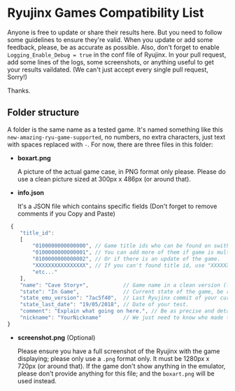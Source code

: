 # Ryujinx Games Compatibility List

Anyone is free to update or share their results here. But you need to follow some guidelines to ensure they're valid.
When you update or add some feedback, please, be as accurate as possible. Also, don't forget to enable `Logging_Enable_Debug = true` in the conf file of Ryujinx. In your pull request, add some lines of the logs, some screenshots, or anything useful to get your results vaildated. (We can't just accept every single pull request, Sorry!)

Thanks.

## Folder structure

A folder is the same name as a tested game. It's named something like this `new-amazing-ryu-game-supported`, no numbers, no extra characters, just text with spaces replaced with `-`. For now, there are three files in this folder:

* **boxart.png**

   A picture of the actual game case, in PNG format only please. Please do use a clean picture sized at 300px x 486px (or around that).

* **info.json**

   It's a JSON file which contains specific fields (Don't forget to remove comments if you Copy and Paste)
   
```javascript
 { 
	"title_id": 
	[ 
		"0100000000000000", // Game title ids who can be found on swithbrew or in your gamedump too.
		"0100000000000001", // You can add more of them if game is multi region.
		"0100000000000002", // Or if there is an update of the game.
		"XXXXXXXXXXXXXXXX", // If you can't found title id, use "XXXXXXXXXXXXXXXX" one.
		"etc..."
	],
	"name": "Cave Story+",           // Game name in a clean version (folder name is in a raw version).
	"state": "In Game",              // Current state of the game, be revelant or consistent here.
	"state_emu_version": "7ac5f40",  // Last Ryujinx commit of your current executable version (for now).
	"state_last_date": "19/05/2018", // Date of your test.
	"comment": "Explain what going on here.", // Be as precise and detailed as possible.
	"nickname": "YourNickname"       // We just need to know who made the changes, and also give credit.
}
```

* **screenshot.png** (Optional)

   Please ensure you have a full screenshot of the Ryujinx with the game displaying; please only use a `.png` format only. It must be  1280px x 720px (or around that). If the game don't show anything in the emulator, please don't provide anything for this file; and the `boxart.png` will be used instead.
